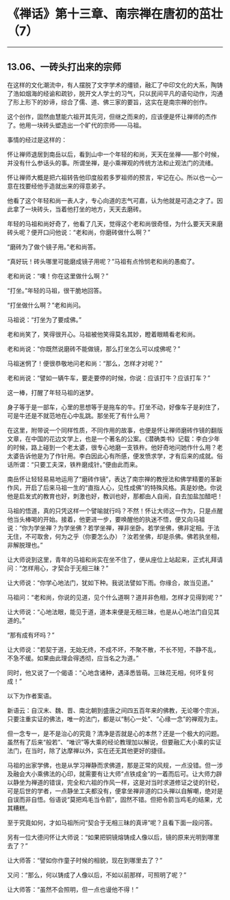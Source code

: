 # 《禅话》第十三章、南宗禅在唐初的茁壮（7）

------

## 13.06、一砖头打出来的宗师

在这样的文化潮流中，有人摆脱了文字学术的缰锁，融汇了中印文化的大系，陶铸了浩如烟海的经谕和疏钞，脱开文人学士的习气，只以民间平凡的语句动作，沟通了形上形下的妙谛，综合了儒、道、佛三家的要旨，这实在是南宗禅的创作。

这个创作，固然由慧能六祖开其先河，但继之而来的，应该便是怀让禅师的杰作了。他用一块砖头塑造出一个旷代的宗师——马祖。

事情的经过是这样的：

怀让禅师退居到南岳以后，看到山中一个年轻的和尚，天天在坐禅——那个时候，并没有什么参话头的事。所谓坐禅，是小乘禅观的传统方法和止观法门的流绪。

怀让禅师大概是把六祖转告他印度般若多罗祖师的预言，牢记在心。所以也一心一意在找要经他手造就出来的得意弟子。

他看了这个年轻和尚一表人才，专心向道的志气可嘉，认为他就是可造之才了。因此拿了一块砖头，当着他打坐的地方，天天去磨砖。

年轻的马祖和尚好奇了，他看了几天，觉得这个老和尚很奇怪，为什么要天天来磨砖头呢？便开口问他说：“老和尚，你磨砖做什么啊？”

“磨砖为了做个镜子用。”老和尚答。

“真好玩！砖头哪里可能磨成镜子用呢？”马祖有点怜悯老和尚的愚痴了。

老和尚说：“噢！你在这里做什么啊？”

“打坐。”年轻的马祖，很干脆地回答。

“打坐做什么啊？”老和尚问。

马祖说：“打坐为了要成佛。”

老和尚笑了，笑得很开心。马祖被他笑得莫名其妙，瞪着眼睛看老和尚。

老和尚说：“你既然说磨砖不能做镜，那么打坐怎么可以成佛呢？”

马祖迷惘了！便很恭敬地问老和尚：“那么，怎样才对呢？”

老和尚说：“譬如一辆牛车，要走要停的时候，你说：应该打牛？应该打车？”

这一棒，打醒了年轻马祖的迷梦。

身子等于是一部车，心里的思想等于是拖车的牛。打坐不动，好像车子是刹住了，可是牛还是不就范地在心中乱跳。那坐死了有什么用？

在这里，附带说一个同样性质，不同作用的故事，也便是怀让禅师磨砖作镜的翻版文章，在中国的花边文学上，也是一个著名的公案。《潜确类书》记载：李白少年的时候，路上碰到一个老太婆，很专心地磨一支铁杵。他好奇地问她作什么用？老太婆告诉他是为了作针用。李白因此心有所感，便发愤求学，才有后来的成就。俗话所谓：“只要工夫深，铁杵磨成针。”便由此而来。

南岳怀让轻轻易易地运用了“磨砖作镜”，表达了南宗禅的教授法和佛学精要的革新作风，开启了后来马祖一生的“直指人心，见性成佛”的特殊风格。真是妙绝。你说他是启发式的教育也好，刺激也好，教训也好，那都由人自闹，自去加盐加醋吧！

马祖的悟道，真的只凭这样一个譬喻就行吗？不然！怀让大师这一作为，只是点醒他当头棒喝的开始。接着，他更进一步，要唤醒他的执迷不悟，便又向马祖说：“你为学坐禅？为学坐佛？若学坐禅，禅非坐卧。若学坐佛，佛非定相。于法无住，不可取舍，何为之乎（你要怎么办）？汝若坐佛，却是杀佛。佛若执坐相，非解脱理也。”

让大师说到这里，青年的马祖和尚实在坐不住了，便从座位上站起来，正式礼拜请问：“怎样用心，才契合于无相三昧？”

让大师说：“你学心地法门，犹如下种。我说法譬如下雨。你缘合，故当见道。”

马祖问：“老和尚，你说的见道，见个什么道啊？道并非色相，怎样才见得到呢？”

让大师说：“心地法眼，能见于道，道本来便是无相三昧，也是从心地法门自见其道的。”

“那有成有坏吗？”

让大师说：“若契于道，无始无终，不成不坏，不聚不散，不长不短，不静不乱，不急不缓。如果由此理会得透彻，应当名之为道。”

同时，他又说了一个偈语：“心地含诸种，遇泽悉皆萌。三昧花无相，何坏复何成！”

以下为作者案语。

新语云：自汉末、魏、晋、南北朝到盛唐之间四五百年来的佛教，无论哪个宗派，只要注重实证的佛法，唯一的法门，都是以“制心一处”、“心缘一念”的禅观为主。

但一念专一，是不是治心的究竟？清净是否就是心的本然？还是一个极大的问题。虽然有了后来“般若”、“唯识”等大乘的经论教理加以解说，但要融汇大小乘的实证法门，在当时，除了达摩禅以外，实在还无其他更好的捷径。

马祖的出家学佛，也是从学习禅静而求佛道，那是正常的风规，一点没错。但一涉及融会大小乘佛法的心印，就需要有让大师“点铁成金”的一着而后可。让大师力辟以静坐为禅道的错误，完全和六祖的作风一样，这是对当时求道修证之徒的针砭，可是后世的学者，一点静坐工夫都没有，便拿坐禅非道的口头禅以自解嘲，绝对是自误而非自悟。俗语说“莫把鸡毛当令箭”，固然不错。但把令箭当鸡毛的结果，尤其糟糕。

至于究竟如何，才如马祖所问“契合于无相三昧的真谛”呢？且看下面一段问答。

另有一位大德问怀让大师说：“如果把铜镜熔铸成人像以后，镜的原来光明到哪里去了？”

让大师答：“譬如你作童子时候的相貌，现在到哪里去了？”

又问：“那么，何以铸成了人像以后，不如以前那样，可照明了呢？”

让大师答：“虽然不会照明，但一点也谩他不得！”

